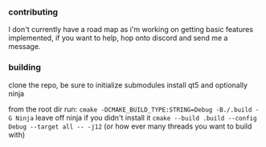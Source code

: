 ### contributing
I don't currently have a road map as i'm working on getting basic features implemented, if you want to help, hop onto discord and send me a message.

### building
clone the repo, be sure to initialize submodules
install qt5 and optionally ninja

from the root dir run:
  `cmake -DCMAKE_BUILD_TYPE:STRING=Debug -B./.build -G Ninja` leave off ninja if you didn't install it
  `cmake --build .build --config Debug --target all -- -j12` (or how ever many threads you want to build with)
